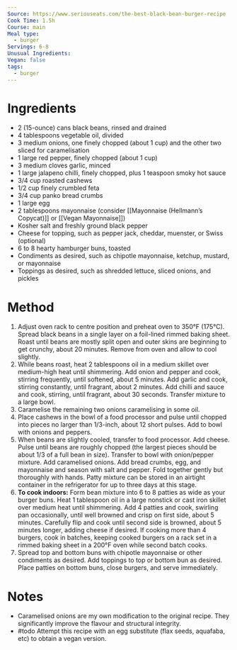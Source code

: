 ```yaml
---
Source: https://www.seriouseats.com/the-best-black-bean-burger-recipe
Cook Time: 1.5h
Course: main
Meal type:
  - burger
Servings: 6-8
Unusual Ingredients: 
Vegan: false
tags:
  - burger
---
```

# Ingredients

- 2 (15-ounce) cans black beans, rinsed and drained
- 4 tablespoons vegetable oil, divided
- 3 medium onions, one finely chopped (about 1 cup) and the other two sliced for caramelisation
- 1 large red pepper, finely chopped (about 1 cup)
- 3 medium cloves garlic, minced
- 1 large jalapeno chilli, finely chopped, plus 1 teaspoon smoky hot sauce
- 3/4 cup roasted cashews
- 1/2 cup finely crumbled feta
- 3/4 cup panko bread crumbs
- 1 large egg
- 2 tablespoons mayonnaise (consider [[Mayonnaise (Hellmann’s Copycat)]] or [[Vegan Mayonnaise]])
- Kosher salt and freshly ground black pepper
- Cheese for topping, such as pepper jack, cheddar, muenster, or Swiss (optional)
- 6 to 8 hearty hamburger buns, toasted
- Condiments as desired, such as chipotle mayonnaise, ketchup, mustard, or mayonnaise
- Toppings as desired, such as shredded lettuce, sliced onions, and pickles

# Method

1. Adjust oven rack to centre position and preheat oven to 350°F (175°C). Spread black beans in a single layer on a foil-lined rimmed baking sheet. Roast until beans are mostly split open and outer skins are beginning to get crunchy, about 20 minutes. Remove from oven and allow to cool slightly.
2. While beans roast, heat 2 tablespoons oil in a medium skillet over medium-high heat until shimmering. Add onion and pepper and cook, stirring frequently, until softened, about 5 minutes. Add garlic and cook, stirring constantly, until fragrant, about 2 minutes. Add chilli and sauce and cook, stirring, until fragrant, about 30 seconds. Transfer mixture to a large bowl.
3. Caramelise the remaining two onions caramelising in some oil.
4. Place cashews in the bowl of a food processor and pulse until chopped into pieces no larger than 1/3-inch, about 12 short pulses. Add to bowl with onions and peppers.
5. When beans are slightly cooled, transfer to food processor. Add cheese. Pulse until beans are roughly chopped (the largest pieces should be about 1/3 of a full bean in size). Transfer to bowl with onion/pepper mixture. Add caramelised onions. Add bread crumbs, egg, and mayonnaise and season with salt and pepper. Fold together gently but thoroughly with hands. Patty mixture can be stored in an airtight container in the refrigerator for up to three days at this stage.
6. **To cook indoors:** Form bean mixture into 6 to 8 patties as wide as your burger buns. Heat 1 tablespoon oil in a large nonstick or cast iron skillet over medium heat until shimmering. Add 4 patties and cook, swirling pan occasionally, until well browned and crisp on first side, about 5 minutes. Carefully flip and cook until second side is browned, about 5 minutes longer, adding cheese if desired. If cooking more than 4 burgers, cook in batches, keeping cooked burgers on a rack set in a rimmed baking sheet in a 200°F oven while second batch cooks.
7. Spread top and bottom buns with chipotle mayonnaise or other condiments as desired. Add toppings to top or bottom bun as desired. Place patties on bottom buns, close burgers, and serve immediately.

# Notes

- Caramelised onions are my own modification to the original recipe. They significantly improve the flavour and structural integrity. 
- #todo Attempt this recipe with an egg substitute (flax seeds, aquafaba, etc) to obtain a vegan version.